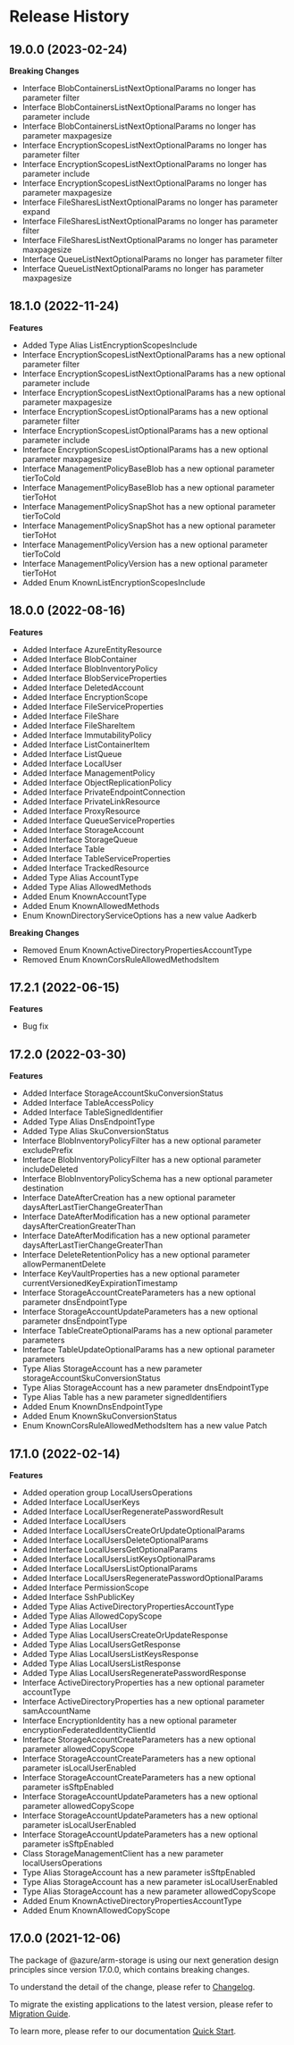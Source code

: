 # Release History
    
## 19.0.0 (2023-02-24)
    
**Breaking Changes**

  - Interface BlobContainersListNextOptionalParams no longer has parameter filter
  - Interface BlobContainersListNextOptionalParams no longer has parameter include
  - Interface BlobContainersListNextOptionalParams no longer has parameter maxpagesize
  - Interface EncryptionScopesListNextOptionalParams no longer has parameter filter
  - Interface EncryptionScopesListNextOptionalParams no longer has parameter include
  - Interface EncryptionScopesListNextOptionalParams no longer has parameter maxpagesize
  - Interface FileSharesListNextOptionalParams no longer has parameter expand
  - Interface FileSharesListNextOptionalParams no longer has parameter filter
  - Interface FileSharesListNextOptionalParams no longer has parameter maxpagesize
  - Interface QueueListNextOptionalParams no longer has parameter filter
  - Interface QueueListNextOptionalParams no longer has parameter maxpagesize
    
    
## 18.1.0 (2022-11-24)
    
**Features**

  - Added Type Alias ListEncryptionScopesInclude
  - Interface EncryptionScopesListNextOptionalParams has a new optional parameter filter
  - Interface EncryptionScopesListNextOptionalParams has a new optional parameter include
  - Interface EncryptionScopesListNextOptionalParams has a new optional parameter maxpagesize
  - Interface EncryptionScopesListOptionalParams has a new optional parameter filter
  - Interface EncryptionScopesListOptionalParams has a new optional parameter include
  - Interface EncryptionScopesListOptionalParams has a new optional parameter maxpagesize
  - Interface ManagementPolicyBaseBlob has a new optional parameter tierToCold
  - Interface ManagementPolicyBaseBlob has a new optional parameter tierToHot
  - Interface ManagementPolicySnapShot has a new optional parameter tierToCold
  - Interface ManagementPolicySnapShot has a new optional parameter tierToHot
  - Interface ManagementPolicyVersion has a new optional parameter tierToCold
  - Interface ManagementPolicyVersion has a new optional parameter tierToHot
  - Added Enum KnownListEncryptionScopesInclude
    
    
## 18.0.0 (2022-08-16)
    
**Features**

  - Added Interface AzureEntityResource
  - Added Interface BlobContainer
  - Added Interface BlobInventoryPolicy
  - Added Interface BlobServiceProperties
  - Added Interface DeletedAccount
  - Added Interface EncryptionScope
  - Added Interface FileServiceProperties
  - Added Interface FileShare
  - Added Interface FileShareItem
  - Added Interface ImmutabilityPolicy
  - Added Interface ListContainerItem
  - Added Interface ListQueue
  - Added Interface LocalUser
  - Added Interface ManagementPolicy
  - Added Interface ObjectReplicationPolicy
  - Added Interface PrivateEndpointConnection
  - Added Interface PrivateLinkResource
  - Added Interface ProxyResource
  - Added Interface QueueServiceProperties
  - Added Interface StorageAccount
  - Added Interface StorageQueue
  - Added Interface Table
  - Added Interface TableServiceProperties
  - Added Interface TrackedResource
  - Added Type Alias AccountType
  - Added Type Alias AllowedMethods
  - Added Enum KnownAccountType
  - Added Enum KnownAllowedMethods
  - Enum KnownDirectoryServiceOptions has a new value Aadkerb

**Breaking Changes**

  - Removed Enum KnownActiveDirectoryPropertiesAccountType
  - Removed Enum KnownCorsRuleAllowedMethodsItem
    
## 17.2.1 (2022-06-15)

**Features**

- Bug fix

## 17.2.0 (2022-03-30)

**Features**

- Added Interface StorageAccountSkuConversionStatus
- Added Interface TableAccessPolicy
- Added Interface TableSignedIdentifier
- Added Type Alias DnsEndpointType
- Added Type Alias SkuConversionStatus
- Interface BlobInventoryPolicyFilter has a new optional parameter excludePrefix
- Interface BlobInventoryPolicyFilter has a new optional parameter includeDeleted
- Interface BlobInventoryPolicySchema has a new optional parameter destination
- Interface DateAfterCreation has a new optional parameter daysAfterLastTierChangeGreaterThan
- Interface DateAfterModification has a new optional parameter daysAfterCreationGreaterThan
- Interface DateAfterModification has a new optional parameter daysAfterLastTierChangeGreaterThan
- Interface DeleteRetentionPolicy has a new optional parameter allowPermanentDelete
- Interface KeyVaultProperties has a new optional parameter currentVersionedKeyExpirationTimestamp
- Interface StorageAccountCreateParameters has a new optional parameter dnsEndpointType
- Interface StorageAccountUpdateParameters has a new optional parameter dnsEndpointType
- Interface TableCreateOptionalParams has a new optional parameter parameters
- Interface TableUpdateOptionalParams has a new optional parameter parameters
- Type Alias StorageAccount has a new parameter storageAccountSkuConversionStatus
- Type Alias StorageAccount has a new parameter dnsEndpointType
- Type Alias Table has a new parameter signedIdentifiers
- Added Enum KnownDnsEndpointType
- Added Enum KnownSkuConversionStatus
- Enum KnownCorsRuleAllowedMethodsItem has a new value Patch

## 17.1.0 (2022-02-14)

**Features**

- Added operation group LocalUsersOperations
- Added Interface LocalUserKeys
- Added Interface LocalUserRegeneratePasswordResult
- Added Interface LocalUsers
- Added Interface LocalUsersCreateOrUpdateOptionalParams
- Added Interface LocalUsersDeleteOptionalParams
- Added Interface LocalUsersGetOptionalParams
- Added Interface LocalUsersListKeysOptionalParams
- Added Interface LocalUsersListOptionalParams
- Added Interface LocalUsersRegeneratePasswordOptionalParams
- Added Interface PermissionScope
- Added Interface SshPublicKey
- Added Type Alias ActiveDirectoryPropertiesAccountType
- Added Type Alias AllowedCopyScope
- Added Type Alias LocalUser
- Added Type Alias LocalUsersCreateOrUpdateResponse
- Added Type Alias LocalUsersGetResponse
- Added Type Alias LocalUsersListKeysResponse
- Added Type Alias LocalUsersListResponse
- Added Type Alias LocalUsersRegeneratePasswordResponse
- Interface ActiveDirectoryProperties has a new optional parameter accountType
- Interface ActiveDirectoryProperties has a new optional parameter samAccountName
- Interface EncryptionIdentity has a new optional parameter encryptionFederatedIdentityClientId
- Interface StorageAccountCreateParameters has a new optional parameter allowedCopyScope
- Interface StorageAccountCreateParameters has a new optional parameter isLocalUserEnabled
- Interface StorageAccountCreateParameters has a new optional parameter isSftpEnabled
- Interface StorageAccountUpdateParameters has a new optional parameter allowedCopyScope
- Interface StorageAccountUpdateParameters has a new optional parameter isLocalUserEnabled
- Interface StorageAccountUpdateParameters has a new optional parameter isSftpEnabled
- Class StorageManagementClient has a new parameter localUsersOperations
- Type Alias StorageAccount has a new parameter isSftpEnabled
- Type Alias StorageAccount has a new parameter isLocalUserEnabled
- Type Alias StorageAccount has a new parameter allowedCopyScope
- Added Enum KnownActiveDirectoryPropertiesAccountType
- Added Enum KnownAllowedCopyScope

## 17.0.0 (2021-12-06)

The package of @azure/arm-storage is using our next generation design principles since version 17.0.0, which contains breaking changes.

To understand the detail of the change, please refer to [Changelog](https://aka.ms/js-track2-changelog).

To migrate the existing applications to the latest version, please refer to [Migration Guide](https://aka.ms/js-track2-migration-guide).

To learn more, please refer to our documentation [Quick Start](https://aka.ms/js-track2-quickstart).
